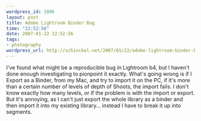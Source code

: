 ```yaml
--- 
wordpress_id: 1096
layout: post
title: Adobe Lightroom Binder Bug
time: "22:52:56"
date: 2007-01-22 22:52:56
tags: 
- photography
wordpress_url: http://schinckel.net/2007/01/22/adobe-lightroom-binder-bug/
---
```

I've found what might be a reproducible bug in Lightroom b4, but I haven't done enough investigating to pionpoint it exactly. What's going wrong is if I Export as a Binder, from my Mac, and try to import it on the PC, if it's more than a certain number of levels of depth of Shoots, the import fails. I don't know exactly how many levels, or if the problem is with the import or export. But it's annoying, as I can't just export the whole library as a binder and then import it into my existing library... instead I have to break it up into segments. 
